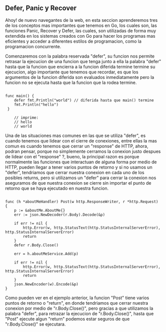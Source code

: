 ## Defer, Panic y Recover

Ahoy! de nuevo navegantes de la web, en esta seccion aprenderemos tres de los conceptos mas importantes que tenemos en Go, los cuales son, las funciones Panic, Recover y Defer, las cuales, son utilizadas de forma muy extendida en los sistemas creados con Go para hacer los programas mas eficientes y acceder a diferentes estilos de programacion, como la programacion concurrente.

Comenzaremos con la palabra reservada "defer", su funcion nos permite retrasar la ejecucion de una funcion que tenga junto a ella la palabra "defer" hasta que la funcion que encierra a la funcion diferida termine termine su ejecucion, algo importante que tenemos que recordar, es que los argumentos de la funcion diferida son evaluados inmediatamente pero la funcion no se ejecuta hasta que la funcion que la rodea termine.  

```golang

func main() {
    defer fmt.Println("world") // diferida hasta que main() termine
    fmt.Println("hello")
 }

    // imprime:
    // hello
    // world
```

Una de las situaciones mas comunes en las que se utiliza "defer", es cuando tenemos que lidear con el cierre de conexiones, entre ellas la mas comun es cuando tenemos que cerrar un "response" de HTTP, ahora, podran pensar, porque no simplemente cerramos la conexion justo despues de lidear con el "response" ?, bueno, la principal razon es porque normalmente las funciones que interactuan de alguna forma por medio de HTTP, pueden llegar a tener varios puntos de retorno y si no usamos un "defer", tendriamos que cerrar nuestra conexion en cada uno de los posibles returns, pero si utilizamos un "defer" para cerrar la conexion nos aseguramos de que nuestra conexion se cierre sin importar el punto de retorno que se haya ejecutado en nuestra funcion.

```golang

func (h *aboutMeHandler) Post(w http.ResponseWriter, r *http.Request) {
	p := &aboutMe.AboutMe{}
	err := json.NewDecoder(r.Body).Decode(&p)

	if err != nil {
		http.Error(w, http.StatusText(http.StatusInternalServerError), http.StatusInternalServerError)
		return
	}
	defer r.Body.Close()

	err = h.aboutMeService.Add(p)

	if err != nil {
		http.Error(w, http.StatusText(http.StatusInternalServerError), http.StatusInternalServerError)
		return
	}
	json.NewEncoder(w).Encode(&p)
}
```

Como pueden ver en el ejemplo anterior, la funcion "Post" tiene varios puntos de retorno o "return", en donde tendriamos que cerrar nuestra conexion por medio de "r.Body.Close()", pero gracias a que utilizamos la palabra "defer", para retrazar la ejecucion de "r.Body.Close()", hasta que "Post" ejecute algun "return" podemos estar seguros de que "r.Body.Close()" se ejecutara.

